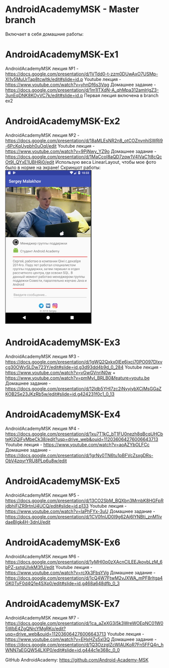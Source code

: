 # AndroidAcademyMSK - Master branch
Включает в себя домашние работы:
 # AndroidAcademyMSK-Ex1
AndroidAcademyMSK лекция №1 - https://docs.google.com/presentation/d/1VTdd0-t-zzm0DUwAxO7USMp-Xl1v5MuUrTap8tcwItk/edit#slide=id.p
Youtube лекция - https://www.youtube.com/watch?v=yhnDf6s3Vqg
Домашнее задание - https://docs.google.com/presentation/d/1m1lTXdN-A_qhMpa312amlrlgZ3-3unEqDNK8KOyVC7k/edit#slide=id.p
Первая лекция включена в branch ex2
 # AndroidAcademyMSK-Ex2
AndroidAcademyMSK лекция №2 - https://docs.google.com/presentation/d/18aMLEsNR2n8_otCOZnvnhiSWRi9-6PcKqUypbh0uOqI/edit
Youtube лекция - https://www.youtube.com/watch?v=9PjNwy_YZ9o
Домашнее задание - https://docs.google.com/presentation/d/1MaCcoI8aQD7zqw1V4lVaC1t8cQcOt9l_QYxE1UBHRi0/edit
Использую веса LinearLayout, чтобы мое фото было в норме на экране!
Скриншот работы:
![Иллюстрация к проекту](https://github.com/baunty3000/AndroidAcademyMSK-Ex2/raw/ex2/scr/ex2.png)
 # AndroidAcademyMSK-Ex3
AndroidAcademyMSK лекция №3 - https://docs.google.com/presentation/d/1gWQ2Qxkx0lEe6ixcj70PO097Dlxvcg30OWySLDw723Y/edit#slide=id.g3d93dd4b9d_0_284
Youtube лекция - https://www.youtube.com/watch?v=vGwGVnrjN0w + https://www.youtube.com/watch?v=pmMvI_BRLB0&feature=youtu.be
Домашнее задание - https://docs.google.com/presentation/d/12ldb5YHI7zc2iNyyiybXCjMsGGaZKOB2Se23JKzRb5w/edit#slide=id.g424231f0c1_0_13
 # AndroidAcademyMSK-Ex4
AndroidAcademyMSK лекция №4 - https://docs.google.com/presentation/d/1xu7T1kC_bT1FU0nezh8qBcqUHCbteKI2QiFvMbeCk38/edit?usp=drive_web&ouid=112036064276006643713
Youtube лекция - https://www.youtube.com/watch?v=aoAZYbOLFCc
Домашнее задание - https://docs.google.com/presentation/d/1grNy0TN6tu1pBFVcZsxgDRs-ObV4zqyrYRU8PLp6u8w/edit
# AndroidAcademyMSK-Ex5
AndroidAcademyMSK лекция №5 - https://docs.google.com/presentation/d/13CO2SbM_BQXbn3MrnbK8HGFpRjdbhiFiZR9rtnU4UCQ/edit#slide=id.p133
Youtube лекция - https://www.youtube.com/watch?v=IaPhFYx-3uU
Домашнее задание - https://docs.google.com/presentation/d/1CV0fnUD0I9g62Aj6lYNBtj_znM1ivdaeBlgk4H-3dnU/edit
# AndroidAcademyMSK-Ex6
AndroidAcademyMSK лекция №6 - https://docs.google.com/presentation/d/1yMHI0p0zXAcnCILEEJkovbLzM_6bPZ-sxtgUlvkM3fU/edit
Youtube лекция - https://www.youtube.com/watch?v=rcXk3FbsYVg
Домашнее задание - https://docs.google.com/presentation/d/1cQ4W7FtwM2vJXWA_mPF8rltga4GK0TyF0d4Q1e4SXp0/edit#slide=id.g468a648dfb_0_3
# AndroidAcademyMSK-Ex7
AndroidAcademyMSK лекция №7 - https://docs.google.com/presentation/d/1ca_aZeXG3i5k3WreWOEpNC01W05WbE4ZgQNrcYMgRKo/edit?usp=drive_web&ouid=112036064276006643713
Youtube лекция - https://www.youtube.com/watch?v=EHxHZs5xI3Q
Домашнее задание - https://docs.google.com/presentation/d/1Q3OzzgIZcWlAUKoR7Fn5FFQ4n_hWNN7aEGQW54LXIP0/edit#slide=id.g444c1e368c_0_0

GitHub AndroidAcademy:
https://github.com/Android-Academy-MSK



